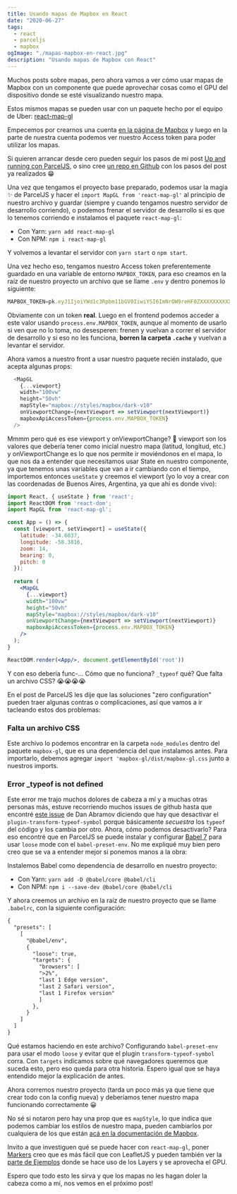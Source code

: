 ```yaml
---
title: Usando mapas de Mapbox en React
date: "2020-06-27"
tags:
  - react
  - parceljs
  - mapbox
ogImage: "./mapas-mapbox-en-react.jpg"
description: "Usando mapas de Mapbox con React"
---
```


Muchos posts sobre mapas, pero ahora vamos a ver cómo usar mapas de Mapbox con un componente que puede aprovechar cosas como el GPU
del dispositivo donde se esté visualizando nuestro mapa.

Estos mismos mapas se pueden usar con un paquete hecho por el equipo de Uber: [react-map-gl](https://visgl.github.io/react-map-gl/)

Empecemos por crearnos una cuenta [en la página de Mapbox](https://www.mapbox.com) y luego en la parte de nuestra cuenta 
podemos ver nuestro Access token para poder utilizar los mapas.

Si quieren arrancar desde cero pueden seguir los pasos de mi post [Up and running con ParcelJS](/posts/up-and-running-con-parceljs/), o sino 
cree [un repo en Github](https://github.com/agustinmulet/minimal-parcel-react) con los pasos del post ya realizados 😁

Una vez que tengamos el proyecto base preparado, podemos usar la magia ✨ de ParcelJS y hacer el `import MapGL from 'react-map-gl'` al principio 
de nuestro archivo y guardar (siempre y cuando tengamos nuestro servidor de desarrollo corriendo), o podemos frenar el servidor de desarrollo si es que 
lo tenemos corriendo e instalamos el paquete `react-map-gl`:

- Con Yarn: `yarn add react-map-gl`
- Con NPM: `npm i react-map-gl`

Y volvemos a levantar el servidor con `yarn start` o `npm start`.

Una vez hecho eso, tengamos nuestro Access token preferentemente guardado en una variable de entorno `MAPBOX_TOKEN`, para eso creamos en la raíz de nuestro 
proyecto un archivo que se llame `.env` y dentro ponemos lo siguiente: 

```js
MAPBOX_TOKEN=pk.eyJ1IjoiYWd1c3Rpbm11bGV0IiwiYSI6ImNrOW9reHF0ZXXXXXXXXXXXXXXXXXXXXXXXXX.eR8Vx8ROCXXXXXXXXXXXXX
```

Obviamente con un token **real**. Luego en el frontend podemos acceder a este valor usando `process.env.MAPBOX_TOKEN`, aunque al momento de usarlo si ven que 
no lo toma, no desesperen: frenen y vuelvan a correr el servidor de desarrollo y si eso no les funciona, **borren la carpeta `.cache`** y vuelvan a levantar el servidor.

Ahora vamos a nuestro front a usar nuestro paquete recién instalado, que acepta algunas props:

```js
  <MapGL
    {...viewport}
    width="100vw"
    height="50vh"
    mapStyle="mapbox://styles/mapbox/dark-v10"
    onViewportChange={nextViewport => setViewport(nextViewport)}
    mapboxApiAccessToken={process.env.MAPBOX_TOKEN}
  />
```

Mmmm pero qué es ese viewport y onViewportChange? 🤔 viewport son los valores que debería tener como inicial nuestro mapa (latitud, longitud, etc.) y onViewportChange 
es lo que nos permite ir moviéndonos en el mapa, lo que nos da a entender que necesitamos usar State en nuestro componente, ya que tenemos unas variables que van a 
ir cambiando con el tiempo, importemos entonces `useState` y creemos el viewport (yo lo voy a crear con las coordenadas de Buenos Aires, Argentina, ya que 
ahí es donde vivo):

```jsx
import React, { useState } from 'react';
import ReactDOM from 'react-dom';
import MapGL from 'react-map-gl';

const App = () => {
  const [viewport, setViewport] = useState({
    latitude: -34.6037,
    longitude: -58.3816,
    zoom: 14,
    bearing: 0,
    pitch: 0
  });
    
  return (
    <MapGL
      {...viewport}
      width="100vw"
      height="50vh"
      mapStyle="mapbox://styles/mapbox/dark-v10"
      onViewportChange={nextViewport => setViewport(nextViewport)}
      mapboxApiAccessToken={process.env.MAPBOX_TOKEN}
    />
  );
}

ReactDOM.render(<App/>, document.getElementById('root'))
```

Y con eso debería func-... Cómo que no funciona? `_typeof` qué? Que falta un archivo CSS? 😭😭😭😭

En el post de ParcelJS les dije que las soluciones "zero configuration" pueden traer algunas contras o complicaciones, así que vamos a ir tacleando estos dos problemas:

### Falta un archivo CSS 

Este archivo lo podemos encontrar en la carpeta `node_modules` dentro del paquete `mapbox-gl`, que es una dependencia del que instalamos antes. 
Para importarlo, debemos agregar `import 'mapbox-gl/dist/mapbox-gl.css` junto a nuestros imports.

### Error _typeof is not defined

Este error me trajo muchos dolores de cabeza a mí y a muchas otras personas más, estuve recorriendo muchos issues de github hasta que encontré [este issue](https://github.com/facebook/create-react-app/issues/5277)
de Dan Abramov diciendo que hay que desactivar el `plugin-transform-typeof-symbol` porque básicamente _secuestra_ los `typeof` del código y los cambia por otro.
Ahora, cómo podemos desactivarlo? Para eso encontré que en ParcelJS se puede instalar y configurar [Babel 7](https://babeljs.io/docs/en/v7-migration#babel-preset-env) 
para usar `loose` mode con el `babel-preset-env`. No me expliqué muy bien pero creo que se va a entender mejor si ponemos manos a la obra:

Instalemos Babel como dependencia de desarrollo en nuestro proyecto:

- Con Yarn: `yarn add -D @babel/core @babel/cli`
- Con NPM: `npm i --save-dev @babel/core @babel/cli`

Y ahora creemos un archivo en la raíz de nuestro proyecto que se llame `.babelrc`, con la siguiente configuración:

```md
{
  "presets": [
    [
      "@babel/env", 
      {
        "loose": true,
        "targets": {
          "browsers": [
          ">2%",
          "last 1 Edge version",
          "last 2 Safari version",
          "last 1 Firefox version"
          ]
        },
      }
    ]
  ]
}
```

Qué estamos haciendo en este archivo? Configurando `babel-preset-env` para usar el modo `loose` y evitar que el plugin `transform-typeof-symbol` corra. Con 
`targets` indicamos sobre qué navegadores queremos que suceda esto, pero eso queda para otra historia. Espero igual que se haya entendido mejor la explicación de antes.

Ahora corremos nuestro proyecto (tarda un poco más ya que tiene que crear todo con la config nueva) y deberíamos tener nuestro mapa funcionando correctamente 😀

No sé si notaron pero hay una prop que es `mapStyle`, lo que indica que podemos cambiar los estilos de nuestro mapa, pueden cambiarlos por cualquiera de los que 
están [acá en la documentación de Mapbox](https://docs.mapbox.com/api/maps/?q=marker&size=n_10_n#styles).

Invito a que investiguen qué se puede hacer con `react-map-gl`, poner [Markers](https://visgl.github.io/react-map-gl/docs/api-reference/marker) creo que es más fácil que 
con LeafletJS y pueden también ver la [parte de Ejemplos](https://visgl.github.io/react-map-gl/examples) donde se hace uso de los Layers y se aprovecha el GPU.

Espero que todo esto les sirva y que los mapas no les hagan doler la cabeza como a mí, nos vemos en el próximo post!